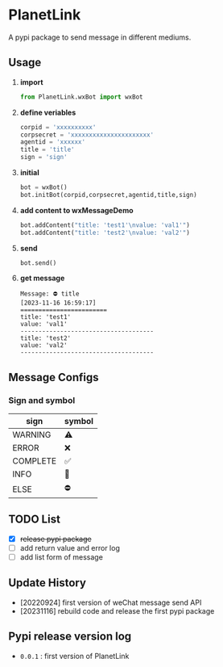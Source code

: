 # PlanetLink

A pypi package to send message in different mediums.

## Usage

1. **import**

   ```python
   from PlanetLink.wxBot import wxBot
   ```

2. **define veriables**

   ```python
   corpid = 'xxxxxxxxxx'
   corpsecret = 'xxxxxxxxxxxxxxxxxxxxxx'
   agentid = 'xxxxxx'
   title = 'title'
   sign = 'sign'
   ```

3. **initial**

   ```python
   bot = wxBot()
   bot.initBot(corpid,corpsecret,agentid,title,sign)
   ```

4. **add content to wxMessageDemo**
   ```python
   bot.addContent("title: 'test1'\nvalue: 'val1'")
   bot.addContent("title: 'test2'\nvalue: 'val2'")
   ```

5. **send**
   ```python
   bot.send()
   ```
   
6. **get message**

   ```
   Message: ⛔ title
   [2023-11-16 16:59:17]
   ========================
   title: 'test1'
   value: 'val1'
   -------------------------------------
   title: 'test2'
   value: 'val2'
   -------------------------------------
   ```

## Message Configs

### **Sign and symbol**

| **sign**     | **symbol** |
| ------------------ | ---------------- |
| WARNING  | ⚠️   |
| ERROR    | ❌     |
| COMPLETE | ✅     |
| INFO     | 🔵     |
| ELSE     | ⛔     |


## TODO List

* [x] ~~release pypi package~~
* [ ] add return value and error log
* [ ] add list form of message

## Update History

* [20220924] first version of weChat message send API
* [20231116] rebuild code and release the first pypi package

## Pypi release version log

- `0.0.1` : first version of PlanetLink
